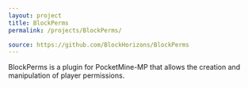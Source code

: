 ```yaml
---
layout: project
title: BlockPerms
permalink: /projects/BlockPerms/

source: https://github.com/BlockHorizons/BlockPerms
---
```

BlockPerms is a plugin for PocketMine-MP that allows the creation and manipulation of player permissions.
